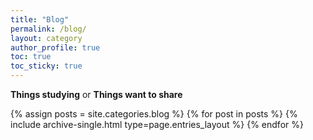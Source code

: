 ```yaml
---
title: "Blog"
permalink: /blog/
layout: category
author_profile: true
toc: true
toc_sticky: true
---
```



**Things studying** or **Things want to share**

{% assign posts = site.categories.blog %}
{% for post in posts %} {% include archive-single.html type=page.entries_layout %} {% endfor %}